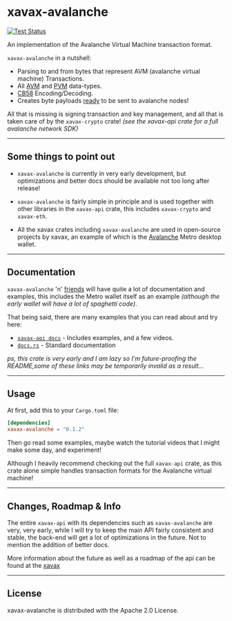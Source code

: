 # xavax-avalanche
[![Test Status](https://github.com/diinki/xavax-avalanche/workflows/Rust/badge.svg?event=push)](https://github.com/diinki/xavax-avalanche/actions)

An implementation of the Avalanche Virtual Machine transaction format.

`xavax-avalanche` in a nutshell:

* Parsing to and from bytes that represent AVM (avalanche virtual machine) Transactions.
* All [AVM](https://docs.avax.network/build/references/avm-transaction-serialization#signed-transaction) and [PVM](https://docs.avax.network/build/references/platform-transaction-serialization) data-types.
* [CB58](https://support.avax.network/en/articles/4587395-what-is-cb58) Encoding/Decoding.
* Creates byte payloads [ready](https://docs.avax.network/build/references/serialization-primitives) to be sent to avalanche nodes!

All that is missing is signing transaction and key management, and all that is taken care of by the `xavax-crypto` crate! *(see the xavax-api crate for a full avalanche network SDK)*

___

## Some things to point out

* `xavax-avalanche` is currently in very early development, but optimizations and better docs should be available not too long after release!

* `xavax-avalanche` is fairly simple in principle and is used together with other libraries in the `xavax-api` crate, this includes `xavax-crypto` and `xavax-eth`.

* All the xavax crates including `xavax-avalanche` are used in open-source projects by xavax, an example of which is the [Avalanche](https://www.avax.network/) Metro desktop wallet.

___
## Documentation
`xavax-avalanche` 'n' [friends](https://api.xavax.net) will have quite a lot of documentation and examples, this includes the Metro wallet itself as an example *(although the early wallet will have a lot of spaghetti code)*.

That being said, there are many examples that you can read about and try here:

* [`xavax-api docs`](https://api.xavax.net/docs) - Includes examples, and a few videos.
* [`docs.rs`](docs.rs/xavax-avalanche/0.1.0-beta0) - Standard documentation

*ps, this crate is very early and I am lazy so I'm future-proofing the README,some of these links may be temporarily invalid as a result...*
___

## Usage
At first, add this to your `Cargo.toml` file:
```toml
[dependencies]
xavax-avalanche = "0.1.2"
```

Then go read some examples, maybe watch the tutorial videos that I might make some day, and experiment!

 Although I heavily recommend checking out the full `xavax-api` crate, as this crate alone simple handles transaction formats for the Avalanche virtual machine!
___
 ## Changes, Roadmap & Info
 The entire `xavax-api` with its dependencies such as `xavax-avalanche` are very, very early, while I will try to keep the main API fairly consistent and stable, the back-end will get a lot of optimizations in the future. Not to mention the addition of better docs.

 More information about the future as well as a roadmap of the api can be found at the [xavax](https://api.xavax.net)

 
 ___


 ## License
 xavax-avalanche is distributed with the Apache 2.0 License.
 
